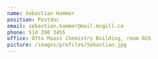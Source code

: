 ```yaml
---
name: Sebastian Hammer
position: Postdoc
email: sebastian.hammer@mail.mcgill.ca
phone: 514 398 3455
office: Otto Maass Chemistry Building, room 025
picture: /images/profiles/Sebastian.jpg
---
```

